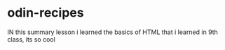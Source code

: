 # odin-recipes
IN this summary lesson i learned the basics of HTML that i learned in 9th class, its so cool
